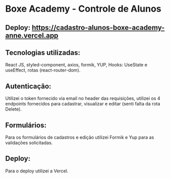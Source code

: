 # Boxe Academy - Controle de Alunos

## Deploy: https://cadastro-alunos-boxe-academy-anne.vercel.app

## Tecnologias utilizadas: 
React JS, styled-component, axios, formik, YUP, Hooks: UseState e useEffect, rotas (react-router-dom).

## Autenticação:
Utilizei o token fornecido via email no header das requisições, utilizei os 4 endpoints fornecidos para cadastrar, visualizar e editar (senti falta da rota Delete).

## Formulários:
Para os formulários de cadastros e edição utilizei Formik e Yup para as validações solicitadas.

## Deploy:
Para o deploy utilizei a Vercel.



